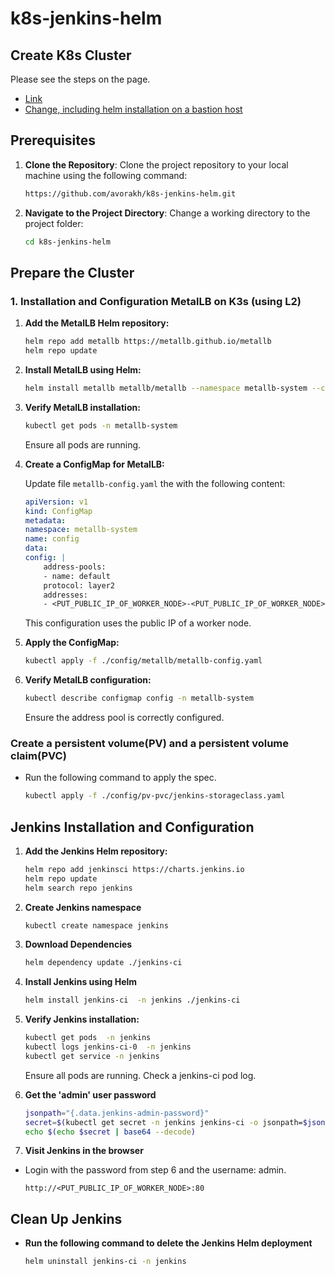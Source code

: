 # k8s-jenkins-helm
## Create K8s Cluster
Please see the steps on the page.
- [Link](https://github.com/avorakh/rsschool-devops-course-tasks/blob/task-04/README.md)
- [Change, including helm installation on a bastion host](https://github.com/avorakh/rsschool-devops-course-tasks/pull/10)

## Prerequisites
1. **Clone the Repository**: Clone the project repository to your local machine using the following command:

   ```bash
   https://github.com/avorakh/k8s-jenkins-helm.git
   ```

2. **Navigate to the Project Directory**: Change a working directory to the project folder:

   ```bash
   cd k8s-jenkins-helm
   ```

## Prepare the Cluster
### 1. Installation and Configuration MetalLB on K3s (using L2)

1. **Add the MetalLB Helm repository:**

    ```bash
    helm repo add metallb https://metallb.github.io/metallb
    helm repo update
    ```

2. **Install MetalLB using Helm:**

    ```bash
    helm install metallb metallb/metallb --namespace metallb-system --create-namespace
    ```

3. **Verify MetalLB installation:**

    ```bash
    kubectl get pods -n metallb-system
    ```

    Ensure all pods are running.

4. **Create a ConfigMap for MetalLB:**

    Update file `metallb-config.yaml` the with the following content:

    ```yaml
    apiVersion: v1
    kind: ConfigMap
    metadata:
    namespace: metallb-system
    name: config
    data:
    config: |
        address-pools:
        - name: default
        protocol: layer2
        addresses:
        - <PUT_PUBLIC_IP_OF_WORKER_NODE>-<PUT_PUBLIC_IP_OF_WORKER_NODE>
    ```

    This configuration uses the public IP of a worker node.

5. **Apply the ConfigMap:**

    ```bash
    kubectl apply -f ./config/metallb/metallb-config.yaml
    ```

6. **Verify MetalLB configuration:**

    ```bash
    kubectl describe configmap config -n metallb-system
    ```

    Ensure the address pool is correctly configured.

### Create a persistent volume(PV) and a persistent volume claim(PVC)

- Run the following command to apply the spec.

    ```bash
    kubectl apply -f ./config/pv-pvc/jenkins-storageclass.yaml
    ```

## Jenkins Installation and Configuration
1. **Add the Jenkins Helm repository:**

    ```bash
    helm repo add jenkinsci https://charts.jenkins.io
    helm repo update
    helm search repo jenkins
    ```

2. **Create Jenkins namespace**

    ```bash
    kubectl create namespace jenkins
    ```

3. **Download Dependencies**

    ```bash
    helm dependency update ./jenkins-ci
    ```

4. **Install Jenkins using Helm**

    ```bash
    helm install jenkins-ci  -n jenkins ./jenkins-ci
    ```

5. **Verify Jenkins installation:**

    ```bash
    kubectl get pods  -n jenkins
    kubectl logs jenkins-ci-0  -n jenkins
    kubectl get service -n jenkins
    ```

    Ensure all pods are running. Check a jenkins-ci pod log.

6. **Get the 'admin' user password**

    ```bash
    jsonpath="{.data.jenkins-admin-password}"
    secret=$(kubectl get secret -n jenkins jenkins-ci -o jsonpath=$jsonpath)
    echo $(echo $secret | base64 --decode)
    ```

7. **Visit Jenkins in the browser**

- Login with the password from step 6 and the username: admin.

    ```
    http://<PUT_PUBLIC_IP_OF_WORKER_NODE>:80
    ```

## Clean Up Jenkins

- **Run the following command to delete the Jenkins Helm deployment**
    ```bash
    helm uninstall jenkins-ci -n jenkins
    ```